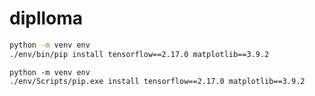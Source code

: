# diplloma

```bash
python -m venv env
./env/bin/pip install tensorflow==2.17.0 matplotlib==3.9.2
```


```shell
python -m venv env
./env/Scripts/pip.exe install tensorflow==2.17.0 matplotlib==3.9.2
```